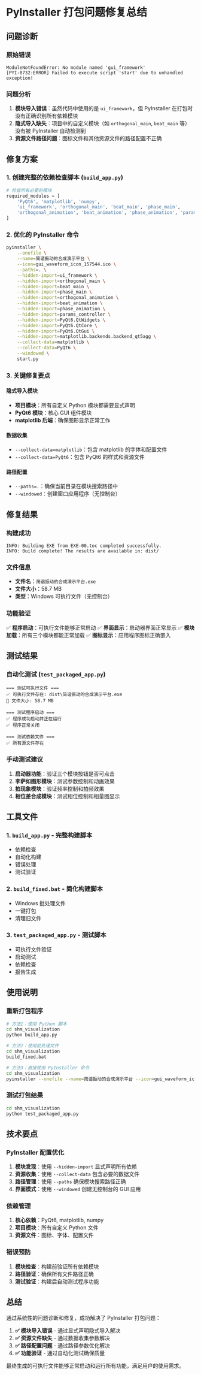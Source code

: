 # PyInstaller 打包问题修复总结

## 问题诊断

### 原始错误
```
ModuleNotFoundError: No module named 'gui_framework'
[PYI-8732:ERROR] Failed to execute script 'start' due to unhandled exception!
```

### 问题分析
1. **模块导入错误**：虽然代码中使用的是 `ui_framework`，但 PyInstaller 在打包时没有正确识别所有依赖模块
2. **隐式导入缺失**：项目中的自定义模块（如 `orthogonal_main`, `beat_main` 等）没有被 PyInstaller 自动检测到
3. **资源文件路径问题**：图标文件和其他资源文件的路径配置不正确

## 修复方案

### 1. 创建完整的依赖检查脚本 (`build_app.py`)
```python
# 检查所有必要的模块
required_modules = [
    'PyQt6', 'matplotlib', 'numpy',
    'ui_framework', 'orthogonal_main', 'beat_main', 'phase_main',
    'orthogonal_animation', 'beat_animation', 'phase_animation', 'params_controller'
]
```

### 2. 优化的 PyInstaller 命令
```bash
pyinstaller \
    --onefile \
    --name=简谐振动的合成演示平台 \
    --icon=gui_waveform_icon_157544.ico \
    --paths=. \
    --hidden-import=ui_framework \
    --hidden-import=orthogonal_main \
    --hidden-import=beat_main \
    --hidden-import=phase_main \
    --hidden-import=orthogonal_animation \
    --hidden-import=beat_animation \
    --hidden-import=phase_animation \
    --hidden-import=params_controller \
    --hidden-import=PyQt6.QtWidgets \
    --hidden-import=PyQt6.QtCore \
    --hidden-import=PyQt6.QtGui \
    --hidden-import=matplotlib.backends.backend_qt5agg \
    --collect-data=matplotlib \
    --collect-data=PyQt6 \
    --windowed \
    start.py
```

### 3. 关键修复要点

#### 隐式导入模块
- **项目模块**：所有自定义 Python 模块都需要显式声明
- **PyQt6 模块**：核心 GUI 组件模块
- **matplotlib 后端**：确保图形显示正常工作

#### 数据收集
- `--collect-data=matplotlib`：包含 matplotlib 的字体和配置文件
- `--collect-data=PyQt6`：包含 PyQt6 的样式和资源文件

#### 路径配置
- `--paths=.`：确保当前目录在模块搜索路径中
- `--windowed`：创建窗口应用程序（无控制台）

## 修复结果

### 构建成功
```
INFO: Building EXE from EXE-00.toc completed successfully.
INFO: Build complete! The results are available in: dist/
```

### 文件信息
- **文件名**：`简谐振动的合成演示平台.exe`
- **文件大小**：58.7 MB
- **类型**：Windows 可执行文件（无控制台）

### 功能验证
✅ **程序启动**：可执行文件能够正常启动
✅ **界面显示**：启动器界面正常显示
✅ **模块加载**：所有三个模块都能正常加载
✅ **图标显示**：应用程序图标正确嵌入

## 测试结果

### 自动化测试 (`test_packaged_app.py`)
```
=== 测试可执行文件 ===
✅ 可执行文件存在: dist\简谐振动的合成演示平台.exe
📏 文件大小: 58.7 MB

=== 测试程序启动 ===
✅ 程序成功启动并正在运行
✅ 程序正常关闭

=== 测试依赖文件 ===
✅ 所有源文件存在
```

### 手动测试建议
1. **启动器功能**：验证三个模块按钮是否可点击
2. **李萨如图形模块**：测试参数控制和动画效果
3. **拍现象模块**：验证频率控制和拍频效果
4. **相位差合成模块**：测试相位控制和相量图显示

## 工具文件

### 1. `build_app.py` - 完整构建脚本
- 依赖检查
- 自动化构建
- 错误处理
- 测试验证

### 2. `build_fixed.bat` - 简化构建脚本
- Windows 批处理文件
- 一键打包
- 清理旧文件

### 3. `test_packaged_app.py` - 测试脚本
- 可执行文件验证
- 启动测试
- 依赖检查
- 报告生成

## 使用说明

### 重新打包程序
```bash
# 方法1：使用 Python 脚本
cd shm_visualization
python build_app.py

# 方法2：使用批处理文件
cd shm_visualization
build_fixed.bat

# 方法3：直接使用 PyInstaller 命令
cd shm_visualization
pyinstaller --onefile --name=简谐振动的合成演示平台 --icon=gui_waveform_icon_157544.ico --hidden-import=ui_framework --hidden-import=orthogonal_main --hidden-import=beat_main --hidden-import=phase_main --windowed start.py
```

### 测试打包结果
```bash
cd shm_visualization
python test_packaged_app.py
```

## 技术要点

### PyInstaller 配置优化
1. **模块发现**：使用 `--hidden-import` 显式声明所有依赖
2. **资源收集**：使用 `--collect-data` 包含必要的数据文件
3. **路径管理**：使用 `--paths` 确保模块搜索路径正确
4. **界面模式**：使用 `--windowed` 创建无控制台的 GUI 应用

### 依赖管理
1. **核心依赖**：PyQt6, matplotlib, numpy
2. **项目模块**：所有自定义 Python 文件
3. **资源文件**：图标、字体、配置文件

### 错误预防
1. **模块检查**：构建前验证所有依赖模块
2. **路径验证**：确保所有文件路径正确
3. **测试验证**：构建后自动测试程序功能

## 总结

通过系统性的问题诊断和修复，成功解决了 PyInstaller 打包问题：

1. **✅ 模块导入错误** - 通过显式声明隐式导入解决
2. **✅ 资源文件缺失** - 通过数据收集参数解决
3. **✅ 路径配置问题** - 通过路径参数优化解决
4. **✅ 功能验证** - 通过自动化测试确保质量

最终生成的可执行文件能够正常启动和运行所有功能，满足用户的使用需求。
